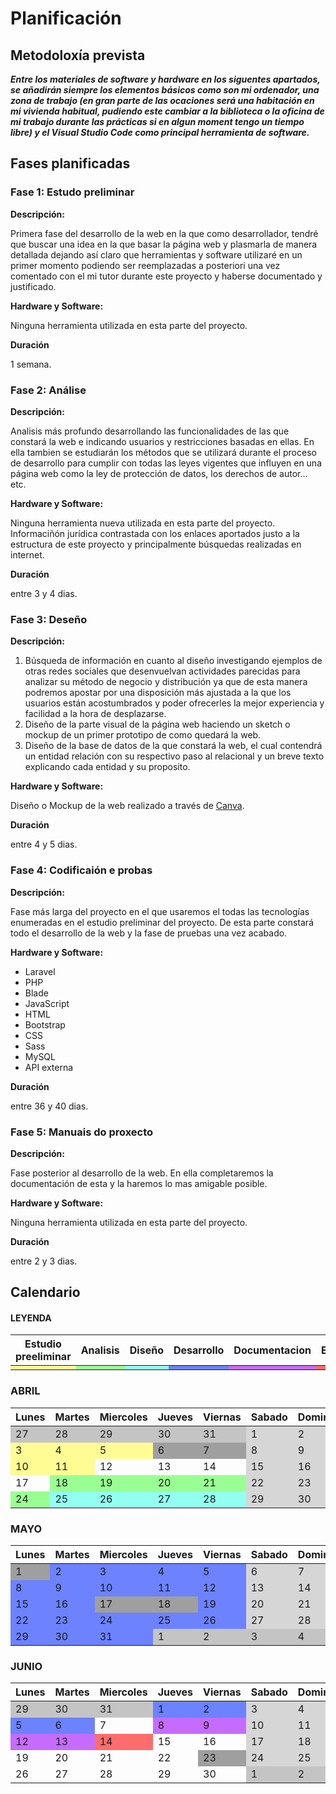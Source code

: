 # Planificación

## Metodoloxía prevista

<strong>*Entre los materiales de software y hardware en los siguentes apartados, se añadirán siempre los elementos básicos como son mi ordenador, una zona de trabajo (en gran parte de las ocaciones será una habitación en mi vivienda habitual, pudiendo este cambiar a la biblioteca o la oficina de mi trabajo durante las prácticas si en algun moment tengo un tiempo libre) y el Visual Studio Code como principal herramienta de software.*</strong>

## Fases planificadas

### Fase 1: Estudo preliminar
<strong>Descripción:</strong>

Primera fase del desarrollo de la web en la que como desarrollador, tendré que buscar una idea en la que basar la página web y plasmarla de manera detallada dejando así claro que herramientas y software utilizaré en un primer momento podiendo ser reemplazadas a posteriori una vez comentado con el mi tutor durante este proyecto y haberse documentado y justificado.

<strong>Hardware y Software:</strong>

Ninguna herramienta utilizada en esta parte del proyecto.  

<strong>Duración</strong>

1 semana.

### Fase 2: Análise

<strong>Descripción:</strong>

Analisis más profundo desarrollando las funcionalidades de las que constará la web e indicando usuarios y restricciones basadas en ellas. En ella tambien se estudiarán los métodos que se utilizará durante el proceso de desarrollo para cumplir con todas las leyes vigentes que influyen en una página web como la ley de protección de datos, los derechos de autor... etc.

<strong>Hardware y Software:</strong>

Ninguna herramienta nueva utilizada en esta parte del proyecto. Informaciñón jurídica contrastada con los enlaces aportados justo a la estructura de este proyecto y principalmente búsquedas realizadas en internet.  

<strong>Duración</strong>

entre 3 y 4 dias.

### Fase 3: Deseño

<strong>Descripción:</strong>

<ol>
    <li>Búsqueda de información en cuanto al diseño investigando ejemplos de otras redes sociales que desenvuelvan actividades parecidas para analizar su método de negocio y distribución ya que de esta manera podremos apostar por una disposición más ajustada a la que los usuarios están acostumbrados y poder ofrecerles la mejor experiencia y facilidad a la hora de desplazarse. </li>
    <li>Diseño de la parte visual de la página web haciendo un sketch o mockup de un primer prototipo de como quedará la web.</li>
    <li>Diseño de la base de datos de la que constará la web, el cual contendrá un entidad relación con su respectivo paso al relacional y un breve texto explicando cada entidad y su proposito.</li>

</ol>

<strong>Hardware y Software:</strong>

Diseño o Mockup de la web realizado a través de [Canva](https://www.canva.com/es_es/).  

<strong>Duración</strong>

entre 4 y 5 dias.

### Fase 4: Codificaión e probas

<strong>Descripción:</strong>

Fase más larga del proyecto en el que usaremos el todas las tecnologías enumeradas en el estudio preliminar del proyecto. De esta parte constará todo el desarrollo de la web y la fase de pruebas una vez acabado.

<strong>Hardware y Software:</strong>

<ul>
    <li>Laravel</li>
    <li>PHP</li>
    <li>Blade</li>
    <li>JavaScript</li>
    <li>HTML</li>
    <li>Bootstrap</li>
    <li>CSS</li>
    <li>Sass</li>
    <li>MySQL</li>
    <li>API externa</li>
    
</ul>

<strong>Duración</strong>

entre 36 y 40 dias.

### Fase 5: Manuais do proxecto

<strong>Descripción:</strong>

Fase posterior al desarrollo de la web. En ella completaremos la documentación de esta y la haremos lo mas amigable posible.

<strong>Hardware y Software:</strong>

Ninguna herramienta utilizada en esta parte del proyecto.  


<strong>Duración</strong>

entre 2 y 3 dias.

## Calendario

#### LEYENDA 
<table>
    <thead>
        <tr>
            <th>Estudio preeliminar</th>
            <th>Analisis</th>
            <th>Diseño</th>
            <th>Desarrollo</th>
            <th>Documentacion</th>
            <th>Entrega</th>
            <th>Findes</th>
            <th>Festivos</th>
        </tr>
    </thead>
    <tbody>
        <tr>
            <td style="background-color:rgb(255, 252, 147)"></td>
            <td style="background-color:rgb(154, 255, 147 )"></td>
            <td style="background-color:rgb(147, 255, 240)"></td>
            <td style="background-color:rgb(108, 130, 255)"></td>
            <td style="background-color:rgb(197, 108, 255)"></td>
            <td style="background-color:rgb(255, 108, 108 )"></td>
            <td></td>
            <td style="background-color:rgb(159, 159, 159 )"></td>
        </tr>
    </tbody>
</table>

### ABRIL
<table>
    <thead>
        <tr>
            <th>Lunes</th>
            <th>Martes</th>
            <th>Miercoles</th>
            <th>Jueves</th>
            <th>Viernas</th>
            <th>Sabado</th>
            <th>Domingo</th>
        </tr>
    </thead>
    <tbody>
        <tr>
            <td style="background-color:rgb(196, 196, 196)">27</td>
            <td style="background-color:rgb(196, 196, 196)">28</td>
            <td style="background-color:rgb(196, 196, 196)">29</td>
            <td style="background-color:rgb(196, 196, 196)">30</td>
            <td style="background-color:rgb(196, 196, 196)">31</td>
            <td style="background-color:rgb(214, 214, 214 )" >1</td>
            <td  style="background-color:rgb(214, 214, 214 )">2</td>
        </tr>
                <tr>
            <td style="background-color:rgb(255, 252, 147)" >3</td>
            <td style="background-color:rgb(255, 252, 147)" >4</td>
            <td style="background-color:rgb(255, 252, 147)" >5</td>
            <td style="background-color:rgb(159, 159, 159 )">6</td>
            <td style="background-color:rgb(159, 159, 159 )">7</td>
            <td  style="background-color:rgb(214, 214, 214 )">8</td>
            <td  style="background-color:rgb(214, 214, 214 )">9</td>
        </tr>
                <tr>
            <td style="background-color:rgb(255, 252, 147)">10</td>
            <td style="background-color:rgb(255, 252, 147)">11</td>
            <td>12</td>
            <td>13</td>
            <td>14</td>
            <td  style="background-color:rgb(214, 214, 214 )">15</td>
            <td  style="background-color:rgb(214, 214, 214 )">16</td>
        </tr>
                <tr>
            <td>17</td>
            <td style="background-color:rgb(154, 255, 147 )">18</td>
            <td style="background-color:rgb(154, 255, 147 )">19</td>
            <td style="background-color:rgb(154, 255, 147 )">20</td>
            <td style="background-color:rgb(154, 255, 147 )">21</td>
            <td  style="background-color:rgb(214, 214, 214 )">22</td>
            <td  style="background-color:rgb(214, 214, 214 )">23</td>
        </tr>
                <tr>
            <td style="background-color:rgb(154, 255, 147 )">24</td>
            <td style="background-color:rgb(147, 255, 240)">25</td>
            <td style="background-color:rgb(147, 255, 240)">26</td>
            <td style="background-color:rgb(147, 255, 240)">27</td>
            <td style="background-color:rgb(147, 255, 240)">28</td>
            <td  style="background-color:rgb(214, 214, 214 )">29</td>
            <td  style="background-color:rgb(214, 214, 214 )">30</td>
        </tr>
    </tbody>
</table>

### MAYO
<table>
    <thead>
        <tr>
            <th>Lunes</th>
            <th>Martes</th>
            <th>Miercoles</th>
            <th>Jueves</th>
            <th>Viernas</th>
            <th>Sabado</th>
            <th>Domingo</th>
        </tr>
    </thead>
    <tbody>
        <tr>
            <td style="background-color:rgb(159, 159, 159 )">1</td>
            <td style="background-color:rgb(108, 130, 255)">2</td>
            <td style="background-color:rgb(108, 130, 255)">3</td>
            <td style="background-color:rgb(108, 130, 255)">4</td>
            <td style="background-color:rgb(108, 130, 255)">5</td>
            <td  style="background-color:rgb(214, 214, 214 )">6</td>
            <td  style="background-color:rgb(214, 214, 214 )">7</td>
        </tr>
                <tr>
            <td style="background-color:rgb(108, 130, 255)">8</td>
            <td style="background-color:rgb(108, 130, 255)">9</td>
            <td style="background-color:rgb(108, 130, 255)">10</td>
            <td style="background-color:rgb(108, 130, 255)">11</td>
            <td style="background-color:rgb(108, 130, 255)">12</td>
            <td  style="background-color:rgb(214, 214, 214 )">13</td>
            <td  style="background-color:rgb(214, 214, 214 )">14</td>
        </tr>
                <tr>
            <td style="background-color:rgb(108, 130, 255)">15</td>
            <td style="background-color:rgb(108, 130, 255)">16</td>
            <td style="background-color:rgb(159, 159, 159 )">17</td>
            <td style="background-color:rgb(159, 159, 159 )"">18</td>
            <td style="background-color:rgb(108, 130, 255)">19</td>
            <td  style="background-color:rgb(214, 214, 214 )">20</td>
            <td  style="background-color:rgb(214, 214, 214 )">21</td>
        </tr>
                <tr>
            <td style="background-color:rgb(108, 130, 255)">22</td>
            <td style="background-color:rgb(108, 130, 255)">23</td>
            <td style="background-color:rgb(108, 130, 255)">24</td>
            <td style="background-color:rgb(108, 130, 255)">25</td>
            <td style="background-color:rgb(108, 130, 255)">26</td>
            <td  style="background-color:rgb(214, 214, 214 )">27</td>
            <td  style="background-color:rgb(214, 214, 214 )">28</td>
        </tr>
                <tr>
            <td style="background-color:rgb(108, 130, 255)">29</td>
            <td style="background-color:rgb(108, 130, 255)">30</td>
            <td style="background-color:rgb(108, 130, 255)">31</td>
            <td style="background-color:rgb(196, 196, 196)">1</td>
            <td style="background-color:rgb(196, 196, 196)">2</td>
            <td style="background-color:rgb(196, 196, 196)">3</td>
            <td style="background-color:rgb(196, 196, 196)">4</td>
        </tr>
    </tbody>
</table>

### JUNIO
<table>
    <thead>
        <tr>
            <th>Lunes</th>
            <th>Martes</th>
            <th>Miercoles</th>
            <th>Jueves</th>
            <th>Viernas</th>
            <th>Sabado</th>
            <th>Domingo</th>
        </tr>
    </thead>
    <tbody>
        <tr>
            <td style="background-color:rgb(196, 196, 196)">29</td>
            <td style="background-color:rgb(196, 196, 196)">30</td>
            <td style="background-color:rgb(196, 196, 196)">31</td>
            <td style="background-color:rgb(108, 130, 255)">1</td>
            <td style="background-color:rgb(108, 130, 255)">2</td>
            <td style="background-color:rgb(214, 214, 214 )">3</td>
            <td style="background-color:rgb(214, 214, 214 )">4</td>
        </tr>
        <tr>
            <td style="background-color:rgb(108, 130, 255)">5</td>
            <td style="background-color:rgb(108, 130, 255)">6</td>
            <td>7</td>
            <td style="background-color:rgb(197, 108, 255)">8</td>
            <td style="background-color:rgb(197, 108, 255)">9</td>
            <td style="background-color:rgb(214, 214, 214 )">10</td>
            <td style="background-color:rgb(214, 214, 214 )">11</td>
        </tr>
                <tr>
            <td style="background-color:rgb(197, 108, 255)">12</td>
            <td style="background-color:rgb(197, 108, 255)">13</td>
            <td style="background-color:rgb(255, 108, 108 )">14</td>
            <td>15</td>
            <td>16</td>
            <td style="background-color:rgb(214, 214, 214 )">17</td>
            <td style="background-color:rgb(214, 214, 214 )">18</td>
        </tr>
                <tr>
            <td>19</td>
            <td>20</td>
            <td>21</td>
            <td>22</td>
            <td style="background-color:rgb(159, 159, 159 )">23</td>
            <td style="background-color:rgb(214, 214, 214 )">24</td>
            <td style="background-color:rgb(214, 214, 214 )">25</td>
        </tr>
                <tr>
            <td>26</td>
            <td>27</td>
            <td>28</td>
            <td>29</td>
            <td>30</td>
            <td style="background-color:rgb(196, 196, 196)">1</td>
            <td style="background-color:rgb(196, 196, 196)">2</td>
        </tr>
    </tbody>
</table>